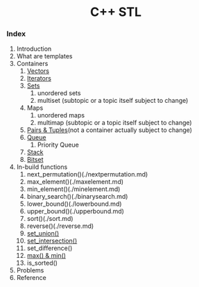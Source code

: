 <div align="center">

<h1 align="center">C++ STL</h1>

</div>

### Index
1. Introduction
2. What are templates
3. Containers
    1. [Vectors](https://github.com/KJSCE-Codecell/Cpp-STL-Notes/blob/master/Vectors.markdown)
    2. [Iterators](https://github.com/KJSCE-Codecell/Cpp-STL-Notes/blob/master/Iterators.md)
    3. [Sets](https://github.com/KJSCE-Codecell/Cpp-STL-Notes/blob/master/sets.md)
        1. unordered sets
        2. multiset (subtopic or a topic itself subject to change)
    4. Maps
        1. unordered maps
        2. multimap (subtopic or a topic itself subject to change)
    5. [Pairs & Tuples](https://github.com/KJSCE-Codecell/Cpp-STL-Notes/blob/master/Pairs%26Tuples.markdown)(not a container actually subject to change)
    6. [Queue](https://github.com/KJSCE-Codecell/Cpp-STL-Notes/blob/master/queue.md) 
        1. Priority Queue
    7. [Stack](https://github.com/KJSCE-Codecell/Cpp-STL-Notes/blob/master/stacks.md)
    8. [Bitset](https://github.com/KJSCE-Codecell/Cpp-STL-Notes/blob/master/bitsets.md)
4. In-build functions
    1. next_permutation()(./nextpermutation.md)
    2. max_element()(./maxelement.md)
    3. min_element()(./minelement.md)
    4. binary_search()(./binarysearch.md)
    5. lower_bound()(./lowerbound.md)
    6. upper_bound()(./upperbound.md)
    7. sort()(./sort.md)
    8. reverse()(./reverse.md)
    9. [set_union()](./set_union.md)
    10. [set_intersection()](./set_intersection.md)
    11. set_difference()
    12. [max() & min()](./MaxMin.md)
    13. is_sorted()
 5. Problems
 6. Reference

